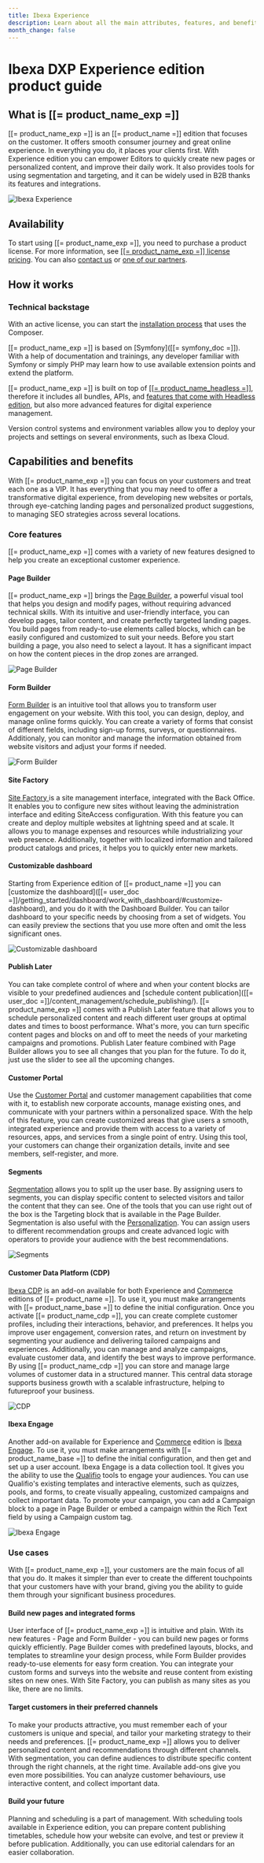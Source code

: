 ```yaml
---
title: Ibexa Experience
description: Learn about all the main attributes, features, and benefits of the customer-focused Ibexa Experience edition.
month_change: false
---
```


# Ibexa DXP Experience edition product guide

## What is [[= product_name_exp =]]

[[= product_name_exp =]] is an [[= product_name =]] edition that focuses on the customer.
It offers smooth consumer journey and great online experience. In everything you do, it places your clients first.
With Experience edition you can empower Editors to quickly create new pages or personalized content, and improve their daily work.
It also provides tools for using segmentation and targeting, and it can be widely used in B2B thanks its features and integrations.

![Ibexa Experience](ibexa_experience.png)

## Availability

To start using [[= product_name_exp =]], you need to purchase a product license.
For more information, see [[[= product_name_exp =]] license pricing](https://www.ibexa.co/products/pricing?tab=2).
You can also [contact us](https://www.ibexa.co/about-ibexa/contact-us) or [one of our partners](https://www.ibexa.co/partners).

## How it works

### Technical backstage

With an active license, you can start the [installation process](install_ibexa_dxp.md) that uses the Composer.

[[= product_name_exp =]] is based on [Symfony]([[= symfony_doc =]]).
With a help of documentation and trainings, any developer familiar with Symfony or simply PHP may learn how to use available extension points and extend the platform.

[[= product_name_exp =]] is built on top of [[[= product_name_headless =]]](ibexa_headless.md), therefore it includes all bundles, APIs, and [features that come with Headless edition](ibexa_headless.md#core-features), but also more advanced features for digital experience management.

Version control systems and environment variables allow you to deploy your projects and settings on several environments, such as Ibexa Cloud.

## Capabilities and benefits

With [[= product_name_exp =]] you can focus on your customers and treat each one as a VIP.
It has everything that you may need to offer a transformative digital experience, from developing new websites or portals, through eye-catching landing pages and personalized product suggestions, to managing SEO strategies across several locations.

### Core features

[[= product_name_exp =]] comes with a variety of new features designed to help you create an exceptional customer experience.

#### Page Builder

[[= product_name_exp =]] brings the [Page Builder](page_builder_guide.md), a powerful visual tool that helps you design and modify pages, without requiring advanced technical skills.
With its intuitive and user-friendly interface, you can develop pages, tailor content, and create perfectly targeted landing pages.
You build pages from ready-to-use elements called blocks, which can be easily configured and customized to suit your needs.
Before you start building a page, you also need to select a layout. It has a significant impact on how the content pieces in the drop zones are arranged.

![Page Builder](page_builder.png)

#### Form Builder

[Form Builder](form_builder_guide.md) is an intuitive tool that allows you to transform user engagement on your website.
With this tool, you can design, deploy, and manage online forms quickly.
You can create a variety of forms that consist of different fields, including sign-up forms, surveys, or questionnaires.
Additionaly, you can monitor and manage the information obtained from website visitors and adjust your forms if needed.

![Form Builder](form_builder.png)

#### Site Factory

[Site Factory ](site_factory.md) is a site management interface, integrated with the Back Office.
It enables you to configure new sites without leaving the administration interface and editing SiteAccess configuration.
With this feature you can create and deploy multiple websites at lightning speed and at scale.
It allows you to manage expenses and resources while industrializing your web presence.
Additionally, together with localized information and tailored product catalogs and prices, it helps you to quickly enter new markets.

#### Customizable dashboard

Starting from Experience edition of [[= product_name =]] you can [customize the dashboard]([[= user_doc =]]/getting_started/dashboard/work_with_dashboard/#customize-dashboard), and you do it with the Dashboard Builder.
You can tailor dashboard to your specific needs by choosing from a set of widgets.
You can easily preview the sections that you use more often and omit the less significant ones.

![Customizable dashboard](customizable_dashboard.png)

#### Publish Later

You can take complete control of where and when your content blocks are visible to your predefined audiences and [schedule content publication]([[= user_doc =]]/content_management/schedule_publishing/).
[[= product_name_exp =]] comes with a Publish Later feature that allows you to schedule personalized content and reach different user groups at optimal dates and times to boost performance.
What's more, you can turn specific content pages and blocks on and off to meet the needs of your marketing campaigns and promotions.
Publish Later feature combined with Page Builder allows you to see all changes that you plan for the future. To do it, just use the slider to see all the upcoming changes.

#### Customer Portal

Use the [Customer Portal](customer_portal.md) and customer management capabilities that come with it, to establish new corporate accounts, manage existing ones, and communicate with your partners within a personalized space.
With the help of this feature, you can create customized areas that give users a smooth, integrated experience and provide them with access to a variety of resources, apps, and services from a single point of entry.
Using this tool, your customers can change their organization details, invite and see members, self-register, and more.

#### Segments

[Segmentation](https://doc.ibexa.co/en/latest/administration/admin_panel/segments_admin_panel/) allows you to split up the user base.
By assigning users to segments, you can display specific content to selected visitors and tailor the content that they can see.
One of the tools that you can use right out of the box is the Targeting block that is available in the Page Builder.
Segmentation is also useful with the [Personalization](personalization_guide.md).
You can assign users to different recommendation groups and create advanced logic with operators to provide your audience with the best recommendations.

![Segments](segments.png)

#### Customer Data Platform (CDP)

[Ibexa CDP](cdp_guide.md) is an add-on available for both Experience and [Commerce](ibexa_commerce.md) editions of [[= product_name =]].
To use it, you must make arrangements with [[= product_name_base =]] to define the initial configuration.
Once you activate [[= product_name_cdp =]], you can create complete customer profiles, including their interactions, behavior, and preferences.
It helps you improve user engagement, conversion rates, and return on investment by segmenting your audience and delivering tailored campaigns and experiences.
Additionally, you can manage and analyze campaigns, evaluate customer data, and identify the best ways to improve performance.
By using [[= product_name_cdp =]] you can store and manage large volumes of customer data in a structured manner.
This central data storage supports business growth with a scalable infrastructure, helping to futureproof your business.

![CDP](cdp.png)

#### Ibexa Engage

Another add-on available for Experience and [Commerce](ibexa_commerce.md) edition is [Ibexa Engage](ibexa_engage.md).
To use it, you must make arrangements with [[= product_name_base =]] to define the initial configuration, and then get and set up a user account.
Ibexa Engage is a data collection tool.
It gives you the ability to use the [Qualifio](https://qualifio.com/) tools to engage your audiences. You can use Qualifio's existing templates and interactive elements, such as quizzes, pools, and forms, to create visually appealing, customized campaigns and collect important data.
To promote your campaign, you can add a Campaign block to a page in Page Builder or embed a campaign within the Rich Text field by using a Campaign custom tag.

![Ibexa Engage](ibexa_engage.png)

### Use cases

With [[= product_name_exp =]], your customers are the main focus of all that you do.
It makes it simpler than ever to create the different touchpoints that your customers have with your brand, giving you the ability to guide them through your significant business procedures. 

#### Build new pages and integrated forms

User interface of [[= product_name_exp =]] is intuitive and plain.
With its new features - Page and Form Builder - you can build new pages or forms quickly efficiently.
Page Builder comes with predefined layouts, blocks, and templates to streamline your design process, while Form Builder provides ready-to-use elements for easy form creation.
You can integrate your custom forms and surveys into the website and reuse content from existing sites on new ones.
With Site Factory, you can publish as many sites as you like, there are no limits.

#### Target customers in their preferred channels

To make your products attractive, you must remember each of your customers is unique and special, and tailor your marketing strategy to their needs and preferences.
[[= product_name_exp =]] allows you to deliver personalized content and recommendations through different channels.
With segmentation, you can define audiences to distribute specific content through the right channels, at the right time.
Available add-ons give you even more possibilities. You can analyze customer behaviours, use interactive content, and collect important data.

#### Build your future

Planning and scheduling is a part of management.
With scheduling tools available in Experience edition, you can prepare content publishing timetables, schedule how your website can evolve, and test or preview it before publication.
Additionally, you can use editorial calendars for an easier collaboration.